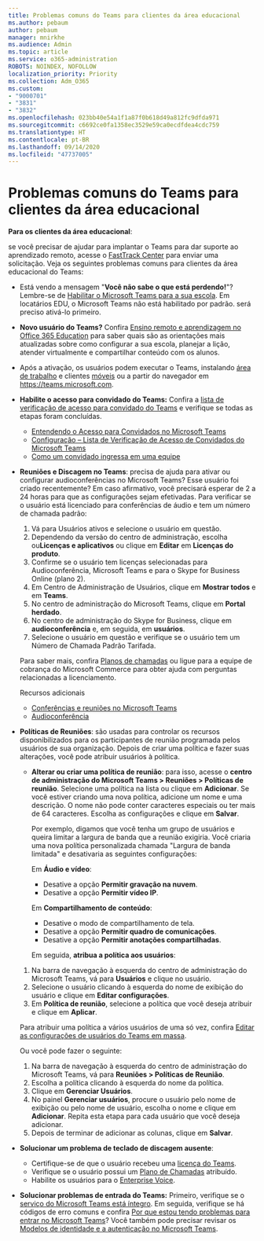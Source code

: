 ```yaml
---
title: Problemas comuns do Teams para clientes da área educacional
ms.author: pebaum
author: pebaum
manager: mnirkhe
ms.audience: Admin
ms.topic: article
ms.service: o365-administration
ROBOTS: NOINDEX, NOFOLLOW
localization_priority: Priority
ms.collection: Adm_O365
ms.custom:
- "9000701"
- "3831"
- "3832"
ms.openlocfilehash: 023bb40e54a1f1a87f0b618d49a812fc9dfda971
ms.sourcegitcommit: c6692ce0fa1358ec3529e59ca0ecdfdea4cdc759
ms.translationtype: HT
ms.contentlocale: pt-BR
ms.lasthandoff: 09/14/2020
ms.locfileid: "47737005"
---
```

# <a name="teams-common-issues-for-education-customers"></a>Problemas comuns do Teams para clientes da área educacional

**Para os clientes da área educacional**:

se você precisar de ajudar para implantar o Teams para dar suporte ao aprendizado remoto, acesse o [FastTrack Center](https://www.microsoft.com/fasttrack) para enviar uma solicitação. Veja os seguintes problemas comuns para clientes da área educacional do Teams:

- Está vendo a mensagem "**Você não sabe o que está perdendo!**"? Lembre-se de [Habilitar o Microsoft Teams para a sua escola](https://docs.microsoft.com/microsoft-365/education/intune-edu-trial/enable-microsoft-teams). Em locatários EDU, o Microsoft Teams não está habilitado por padrão. será preciso ativá-lo primeiro.

- **Novo usuário do Teams?** Confira [Ensino remoto e aprendizagem no Office 365 Education](https://support.office.com/article/remote-teaching-and-learning-in-office-365-education-f651ccae-7b65-478b-8366-51bb884025c4) para saber quais são as orientações mais atualizadas sobre como configurar a sua escola, planejar a lição, atender virtualmente e compartilhar conteúdo com os alunos.

- Após a ativação, os usuários podem executar o Teams, instalando [área de trabalho](https://docs.microsoft.com/MicrosoftTeams/get-clients#desktop-client) e clientes [móveis](https://docs.microsoft.com/MicrosoftTeams/get-clients#mobile-clients) ou a partir do navegador em https://teams.microsoft.com.

- **Habilite o acesso para convidado do Teams:** Confira a [lista de verificação de acesso para convidado do Teams](https://docs.microsoft.com/microsoftteams/guest-access-checklist) e verifique se todas as etapas foram concluídas.
    - [Entendendo o Acesso para Convidados no Microsoft Teams](https://docs.microsoft.com/microsoftteams/guest-access)
    - [Configuração – Lista de Verificação de Acesso de Convidados do Microsoft Teams](https://docs.microsoft.com/microsoftteams/guest-access-checklist)
    - [Como um convidado ingressa em uma equipe](https://docs.microsoft.com/microsoftteams/guest-joins)

- **Reuniões e Discagem no Teams**: precisa de ajuda para ativar ou configurar audioconferências no Microsoft Teams? Esse usuário foi criado recentemente? Em caso afirmativo, você precisará esperar de 2 a 24 horas para que as configurações sejam efetivadas. Para verificar se o usuário está licenciado para conferências de áudio e tem um número de chamada padrão:
    1. Vá para Usuários ativos e selecione o usuário em questão.
    2. Dependendo da versão do centro de administração, escolha ou**Licenças e aplicativos** ou clique em **Editar** em **Licenças do produto**.
    3. Confirme se o usuário tem licenças selecionadas para Audioconferência, Microsoft Teams e para o Skype for Business Online (plano 2).
    4. Em Centro de Administração de Usuários, clique em **Mostrar todos** e em **Teams**.
    5. No centro de administração do Microsoft Teams, clique em **Portal herdado**.
    6. No centro de administração do Skype for Business, clique em **audioconferência** e, em seguida, em **usuários**.
    7. Selecione o usuário em questão e verifique se o usuário tem um Número de Chamada Padrão Tarifada.

    Para saber mais, confira [Planos de chamadas](https://docs.microsoft.com/microsoftteams/calling-plans-for-office-365) ou ligue para a equipe de cobrança do Microsoft Commerce para obter ajuda com perguntas relacionadas a licenciamento.

    Recursos adicionais

    - [Conferências e reuniões no Microsoft Teams](https://docs.microsoft.com/microsoftteams/deploy-meetings-microsoft-teams-landing-page)
    - [Audioconferência](https://docs.microsoft.com/microsoftteams/audio-conferencing-in-office-365)

- **Políticas de Reuniões**: são usadas para controlar os recursos disponibilizados para os participantes de reunião programada pelos usuários de sua organização. Depois de criar uma política e fazer suas alterações, você pode atribuir usuários à política.

    - **Alterar ou criar uma política de reunião**: para isso, acesse o **centro de administração do Microsoft Teams > Reuniões > Políticas de reunião**. Selecione uma política na lista ou clique em **Adicionar**. Se você estiver criando uma nova política, adicione um nome e uma descrição. O nome não pode conter caracteres especiais ou ter mais de 64 caracteres. Escolha as configurações e clique em **Salvar**. 
    
        Por exemplo, digamos que você tenha um grupo de usuários e queira limitar a largura de banda que a reunião exigiria. Você criaria uma nova política personalizada chamada "Largura de banda limitada" e desativaria as seguintes configurações:

        Em **Áudio e vídeo**:
        - Desative a opção **Permitir gravação na nuvem**.
        - Desative a opção **Permitir vídeo IP**.

        Em **Compartilhamento de conteúdo**:

        - Desative o modo de compartilhamento de tela.
        - Desative a opção **Permitir quadro de comunicações**.
        - Desative a opção **Permitir anotações compartilhadas**.

        Em seguida, **atribua a política aos usuários**:

    1. Na barra de navegação à esquerda do centro de administração do Microsoft Teams, vá para **Usuários** e clique no usuário.
    2. Selecione o usuário clicando à esquerda do nome de exibição do usuário e clique em **Editar configurações**.
    3. Em **Política de reunião**, selecione a política que você deseja atribuir e clique em **Aplicar**.

    Para atribuir uma política a vários usuários de uma só vez, confira [Editar as configurações de usuários do Teams em massa](https://docs.microsoft.com/microsoftteams/edit-user-settings-in-bulk).

    Ou você pode fazer o seguinte:
    1. Na barra de navegação à esquerda do centro de administração do Microsoft Teams, vá para **Reuniões > Políticas de Reunião**.
    2. Escolha a política clicando à esquerda do nome da política.
    3. Clique em **Gerenciar Usuários**.
    4. No painel **Gerenciar usuários**, procure o usuário pelo nome de exibição ou pelo nome de usuário, escolha o nome e clique em **Adicionar**. Repita esta etapa para cada usuário que você deseja adicionar.
    5. Depois de terminar de adicionar as colunas, clique em **Salvar**.

- **Solucionar um problema de teclado de discagem ausente**:
    - Certifique-se de que o usuário recebeu uma [licença do Teams](https://docs.microsoft.com/MicrosoftTeams/assign-teams-licenses).
    - Verifique se o usuário possui um [Plano de Chamadas](https://docs.microsoft.com/MicrosoftTeams/calling-plan-landing-page) atribuído.
    - Habilite os usuários para o [Enterprise Voice](https://docs.microsoft.com/skypeforbusiness/skype-for-business-hybrid-solutions/plan-your-phone-system-cloud-pbx-solution/enable-users-for-enterprise-voice-online-and-phone-system-voicemail#to-enable-your-users-for-phone-system-in-office-365-voice-and-voicemail).

- **Solucionar problemas de entrada do Teams:** Primeiro, verifique se o [serviço do Microsoft Teams está íntegro](https://admin.microsoft.com/Adminportal/Home?source=applauncher#/servicehealth). Em seguida, verifique se há códigos de erro comuns e confira [Por que estou tendo problemas para entrar no Microsoft Teams](https://support.office.com/article/a02f683b-61a3-4008-9447-ee60c5593b0f)? Você também pode precisar revisar os [Modelos de identidade e a autenticação no Microsoft Teams](https://docs.microsoft.com/MicrosoftTeams/identify-models-authentication).
